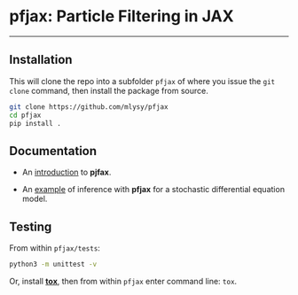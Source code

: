 # **pfjax**: Particle Filtering in JAX

---

## Installation

This will clone the repo into a subfolder `pfjax` of where you issue the `git clone` command, then install the package from source.

```bash
git clone https://github.com/mlysy/pfjax
cd pfjax
pip install .
```

## Documentation

- An [introduction](examples/pfjax.ipynb) to **pjfax**.

- An [example](examples/lotvol.ipynb) of inference with **pfjax** for a stochastic differential equation model.

## Testing

From within `pfjax/tests`:

```bash
python3 -m unittest -v
```

Or, install [**tox**](https://tox.wiki/en/latest/index.html), then from within `pfjax` enter command line: `tox`.
